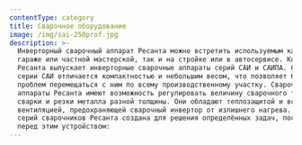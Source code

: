 ```yaml
---
contentType: category
title: Сварочное оборудование
image: /img/sai-250prof.jpg
description: >-
  Инверторный сварочный аппарат Ресанта можно встретить используемым как в
  гараже или частной мастерской, так и на стройке или в автосервисе. Компания
  Ресанта выпускает инверторные сварочные аппараты серий САИ и САИПА. Сварочник
  серии САИ отличается компактностью и небольшим весом, что позволяет без особых
  проблем перемещаться с ним по всему производственному участку. Сварочные
  аппараты Ресанта имеют возможность регулировать величину сварочного тока для
  сварки и резки металла разной толщины. Они обладают теплозащитой и встроенной
  вентиляцией, предохраняющей сварочный инвертор от излишнего нагрева. Каждая из
  серий сварочников Ресанта создана для решения определённых задач, поставленных
  перед этим устройством:
---
```


